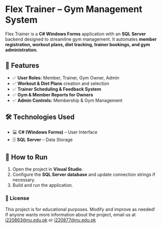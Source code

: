 # Flex Trainer – Gym Management System  

Flex Trainer is a **C# Windows Forms** application with an **SQL Server** backend designed to streamline gym management. It automates **member registration, workout plans, diet tracking, trainer bookings, and gym administration.**  

## 📌 Features  
- ✅ **User Roles:** Member, Trainer, Gym Owner, Admin  
- ✅ **Workout & Diet Plans** creation and selection  
- ✅ **Trainer Scheduling & Feedback System**  
- ✅ **Gym & Member Reports for Owners**  
- ✅ **Admin Controls:** Membership & Gym Management  

## 🛠 Technologies Used  
- 💻 **C# (Windows Forms)** – User Interface  
- 🗄 **SQL Server** – Data Storage  

## 🚀 How to Run  
1. Open the project in **Visual Studio**.  
2. Configure the **SQL Server database** and update connection strings if necessary.  
3. Build and run the application.  

### 🔗 License  
This project is for educational purposes. Modify and improve as needed!  
If anyone wants more information about the project, email us at i220863@nu.edu.pk or i220877@nu.edu.pk

